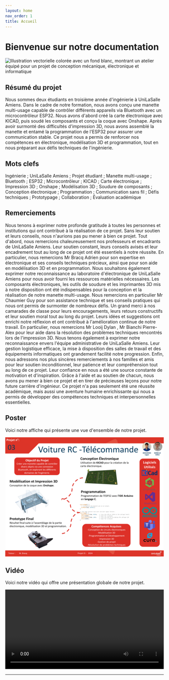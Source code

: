 ```yaml
---
layout: home
nav_order: 1
title: Accueil
---
```


# Bienvenue sur notre documentation


![Illustration vectorielle colorée avec un fond blanc, montrant un atelier équipé pour un projet de conception mécanique, électronique et informatique](images/illustration.png)


## Résumé du projet

Nous sommes deux étudiants en troisième année d'ingénierie à UniLaSalle Amiens. Dans le cadre de notre formation, nous avons conçu une manette multi-usage capable de contrôler différents appareils via Bluetooth avec un microcontrôleur ESP32.
Nous avons d'abord créé la carte électronique avec KICAD, puis soudé les composants et conçu la coque avec Onshape. Après avoir surmonté des difficultés d'impression 3D, nous avons assemblé la manette et entamé la programmation de l'ESP32 pour assurer une communication stable.
Ce projet nous a permis de renforcer nos compétences en électronique, modélisation 3D et programmation, tout en nous préparant aux défis techniques de l'ingénierie.

## Mots clefs

Ingénierie ; UniLaSalle Amiens ; Projet étudiant ; Manette multi-usage ; Bluetooth ; ESP32 ; Microcontrôleur ; KICAD ; Carte électronique ; Impression 3D ; Onshape ; Modélisation 3D ; Soudure de composants ; Conception électronique ; Programmation ; Communication sans fil ; Défis techniques ; Prototypage ; Collaboration ; Évaluation académique

## Remerciements

Nous tenons à exprimer notre profonde gratitude à toutes les personnes et institutions qui ont contribué à la réalisation de ce projet. Sans leur soutien et leurs conseils, nous n'aurions pas pu mener à bien ce projet.
Tout d'abord, nous remercions chaleureusement nos professeurs et encadrants de UniLaSalle Amiens. Leur soutien constant, leurs conseils avisés et leur encadrement tout au long de ce projet ont été essentiels à notre réussite. En particulier, nous remercions Mr Bracq Adrien pour son expertise en électronique et ses conseils techniques précieux, ainsi que pour son aide en modélisation 3D et en programmation.
Nous souhaitons également exprimer notre reconnaissance au laboratoire d'électronique de UniLaSalle Amiens pour nous avoir fourni les ressources matérielles nécessaires. Les composants électroniques, les outils de soudure et les imprimantes 3D mis à notre disposition ont été indispensables pour la conception et la réalisation de notre manette multi-usage. Nous remercions en particulier Mr Chaumier Guy pour son assistance technique et ses conseils pratiques qui nous ont permis de surmonter de nombreux défis.
Un grand merci à nos camarades de classe pour leurs encouragements, leurs retours constructifs et leur soutien moral tout au long du projet. Leurs idées et suggestions ont enrichi notre réflexion et ont contribué à l'amélioration continue de notre travail. En particulier, nous remercions Mr Looij Dylan , Mr Bianchi Pierre-Alex pour leur aide dans la résolution des problèmes techniques rencontrés lors de l'impression 3D.
Nous tenons également à exprimer notre reconnaissance envers l'équipe administrative de UniLaSalle Amiens. Leur gestion logistique efficace, la mise à disposition des salles de travail et des équipements informatiques ont grandement facilité notre progression. 
Enfin, nous adressons nos plus sincères remerciements à nos familles et amis pour leur soutien inconditionnel, leur patience et leur compréhension tout au long de ce projet. Leur confiance en nous a été une source constante de motivation et d'inspiration. 
Grâce à l'aide et au soutien de chacun, nous avons pu mener à bien ce projet et en tirer de précieuses leçons pour notre future carrière d'ingénieur. Ce projet n'a pas seulement été une réussite académique, mais aussi une aventure humaine enrichissante qui nous a permis de développer des compétences techniques et interpersonnelles essentielles.

## Poster

Voici notre affiche qui présente une vue d'ensemble de notre projet.

![Poster projet](images/poster.png)

## Vidéo

Voici notre vidéo qui offre une présentation globale de notre projet.

<video src="images/video.mp4" controls title="Title"  style="width: 100%;"></video>


---
